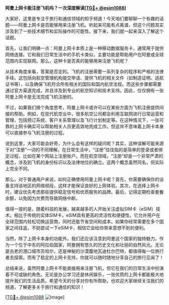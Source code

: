 **阿曼上网卡能注册飞机吗？一次深度解读[[TG💪+ @esim1088](https://t.me/s/esim1088)]**

大家好，这里是专注于旅行和通信领域的知乎频道！今天咱们要聊聊一个有趣的话题——阿曼上网卡是否能够用来注册飞机。听起来可能有点离谱，但这个问题其实涉及到了一些技术细节和实际操作的可能性。接下来，我们就一起来深入了解这个话题。

首先，让我们明确一点：阿曼上网卡本质上是一种移动数据服务卡，通常用于提供网络连接。它和我们日常生活中的手机卡类似，主要功能是帮助用户在阿曼或全球范围内实现联网。那么，这种卡是否真的能够用来注册飞机呢？

从技术角度来看，答案是否定的。飞机的注册需要一系列复杂的程序和严格的法律手续。这包括向航空管理机构提交申请、提供飞机的相关文件（如制造证明、适航证书等），以及确保飞机符合所有相关的国际和国内航空法规。而这些步骤都需要通过官方渠道完成，并且涉及到专业的航空知识和技术支持。因此，仅仅拥有一张阿曼上网卡是无法完成飞机注册的。

不过，如果我们换个角度思考，阿曼上网卡或许可以在某些方面为飞机注册提供间接的帮助。例如，在现代航空业中，很多航空公司都会利用互联网进行日常运营和管理，包括预订系统、客户关系管理以及飞行计划制定等。在这种情况下，一张可靠的上网卡确实可以帮助相关人员更高效地完成工作。但这并不意味着上网卡本身可以直接参与飞机注册的过程。

说到这里，大家可能会好奇，为什么会有这样的疑问呢？其实，这种误解可能来源于对“注册”一词的不同理解。在日常生活中，“注册”往往指的是简单的登录或者绑定过程，比如在某个网站上注册账户。而在航空领域，“注册”却是一个非常严肃的概念，涉及到飞机的身份标识以及法律地位的确立。这两个概念虽然同名，但实际上完全不同。

那么，对于普通用户来说，如何正确使用阿曼上网卡呢？首先，你需要确保你的设备支持该地区的网络频段，这样才能保证良好的上网体验。其次，在选择上网卡时，建议优先考虑那些提供稳定信号和优质服务的品牌。最后，记得定期检查套餐余额，以免因为欠费而导致网络中断。

值得一提的是，随着科技的发展，越来越多的人开始关注虚拟SIM卡（eSIM）技术。相比于传统的实体SIM卡，eSIM具有更高的灵活性和便捷性。它允许用户在全球范围内轻松切换运营商，同时还能节省空间和成本。如果你经常需要在多个国家之间往返，不妨尝试一下eSIM卡，相信它会给你带来意想不到的便利。

当然，除了上网卡本身的功能外，我们还应该注意到阿曼这个国家的独特魅力。作为一个位于中东的阿拉伯国家，阿曼拥有悠久的历史文化和壮丽的自然风光。无论是古老的港口城市苏哈尔，还是神秘的沙漠腹地瓦迪杜尔巴特，都值得每一位旅行者去探索。而有了稳定的上网卡支持，你就可以随时随地分享自己的旅行见闻了！

总结来说，虽然阿曼上网卡不能直接用来注册飞机，但它在我们的日常生活中扮演着不可或缺的角色。无论是办公学习还是休闲娱乐，一张优质的上网卡都能极大地提升我们的生活品质。希望今天的分享对你有所帮助，也欢迎大家继续关注我们的频道，了解更多关于旅行和通信的知识！

[[TG💪+ @esim1088](https://t.me/s/esim1088) ![Image](https://i.postimg.cc/4NQfJmqS/Snipaste-2025-05-13-00-14-12.png)]
